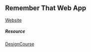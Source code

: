 ## Remember That Web App
[Website](https://noureddein.github.io/remember-that/)


##### Resource
[DesignCourse](https://www.youtube.com/watch?v=D-h8L5hgW-w)
